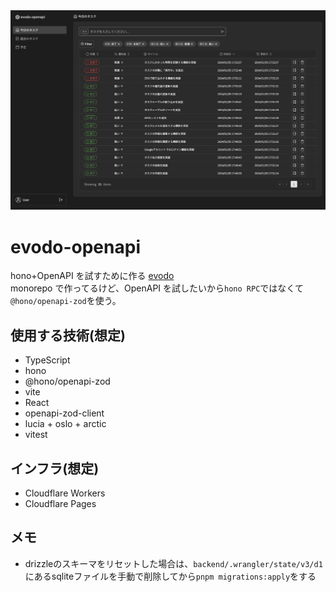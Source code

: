 
<img src="https://raw.githubusercontent.com/hwld/evodo-openapi/main/images/evodo-openapi.png" alt="screenshot">

# evodo-openapi

hono+OpenAPI を試すために作る [evodo](https://github.com/hwld/evodo)  
monorepo で作ってるけど、OpenAPI を試したいから`hono RPC`ではなくて`@hono/openapi-zod`を使う。

## 使用する技術(想定)

- TypeScript
- hono
- @hono/openapi-zod
- vite
- React
- openapi-zod-client
- lucia + oslo + arctic
- vitest

## インフラ(想定)

- Cloudflare Workers
- Cloudflare Pages

## メモ

- drizzleのスキーマをリセットした場合は、`backend/.wrangler/state/v3/d1`にあるsqliteファイルを手動で削除してから`pnpm migrations:apply`をする
